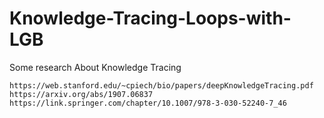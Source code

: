 # Knowledge-Tracing-Loops-with-LGB

Some research About Knowledge Tracing

	https://web.stanford.edu/~cpiech/bio/papers/deepKnowledgeTracing.pdf
	https://arxiv.org/abs/1907.06837
	https://link.springer.com/chapter/10.1007/978-3-030-52240-7_46
